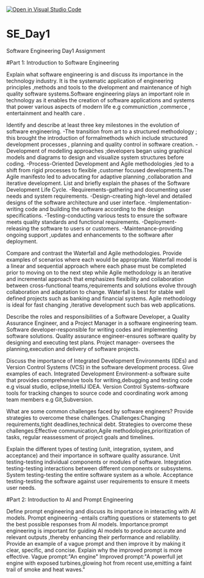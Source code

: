 [![Open in Visual Studio Code](https://classroom.github.com/assets/open-in-vscode-2e0aaae1b6195c2367325f4f02e2d04e9abb55f0b24a779b69b11b9e10269abc.svg)](https://classroom.github.com/online_ide?assignment_repo_id=18378489&assignment_repo_type=AssignmentRepo)
# SE_Day1
Software Engineering Day1 Assignment

#Part 1: Introduction to Software Engineering

Explain what software engineering is and discuss its importance in the technology industry.
It is the systematic application of engineering principles ,methods and tools to the dvelopment and maintenance of high quality software systems.Software engineering plays an important role in technology as it enables the creation of software applications and systems that power various aspects of modern life e.g communiction ,commerce , entertainment and health care .

Identify and describe at least three key milestones in the evolution of software engineering.
-The transition from art to a structured methodology ; this brought the introduction of formalmethods which include structured development processes , planning and quality control in software creation. 
-Development of modelling approaches ;developers began using graphical models and diagrams to design and visualize system structures before coding.
-Process-Oriented Development and Agile methodologies ;led to a shift from rigid processes to flexible ,customer focused developments.The Agile manifesto led to advocating for adaptive planning ,collaboration and iterative development.
List and briefly explain the phases of the Software Development Life Cycle.
-Requirements-gathering and documenting user needs and system requirements.
-Design-creating high-level and detailed designs of the software architecture and user interface.
-Implementation-writing code and building the software according to the design specifications.
-Testing-conducting various tests to ensure the software meets quality standards and functional requirements.
-Deployment-releasing the software to users or customers.
-Maintenance-providing ongoing support ,updates and enhancements to the software after deployment.

Compare and contrast the Waterfall and Agile methodologies. Provide examples of scenarios where each would be appropriate.
Waterfall model is a linear and sequential approach where each phase must be completed prior to moving on to the next step while Agile methodology is an iterative and incremental approach that emphasizes flexibility and collaboration between cross-functional teams,requirements and solutions evolve through collaboration and adaptation to change.
Waterfall is best for stable well defined projects such as banking and financial systems.
Agile methodology is ideal for fast changing ,iterative development such bas web applications.

Describe the roles and responsibilities of a Software Developer, a Quality Assurance Engineer, and a Project Manager in a software engineering team.
Software developer-responsible for writing codes and implementing software solutions.
Quality assurance engineer-ensures software quality by designing and executing test plans.
Project manager- oversees the planning,execution and delivery of software projects.

Discuss the importance of Integrated Development Environments (IDEs) and Version Control Systems (VCS) in the software development process. Give examples of each.
Integrated Development Environment-a software suite that provides comprehensive tools for writing,debugging and testing code e.g visual studio, eclipse,IntelliJ IDEA.
Version Control Systems-software tools for tracking changes to source code and coordinating work among team members e.g Git,Subversion.

What are some common challenges faced by software engineers? Provide strategies to overcome these challenges.
Challenges:Changing requirements,tight deadlines,technical debt.
Strategies to overcome these challenges:Effective communication,Agile methodologies,prioritization of tasks, regular reassessment of project goals and timelines.

Explain the different types of testing (unit, integration, system, and acceptance) and their importance in software quality assurance.
Unit testing-testing individual components or modules of software.
Integration testing-testing interactions between different components or subsystems.
System testing-testing the entire software system as a whole.
Acceptance testing-testing the software against user requirements to ensure it meets user needs.

#Part 2: Introduction to AI and Prompt Engineering


Define prompt engineering and discuss its importance in interacting with AI models.
Prompt engineering -entails crafting questions or statements to get the best possible responses from AI models.
Importance:prompt engineering is important for guiding AI models to produce accurate and relevant outputs ,thereby enhancing their performance and reliability.
Provide an example of a vague prompt and then improve it by making it clear, specific, and concise. Explain why the improved prompt is more effective.
Vague prompt:"An engine"
Improved prompt:"A powerfull jet engine with exposed turbines,glowing hot from recent use,emitting a faint trail of smoke and heat waves."
